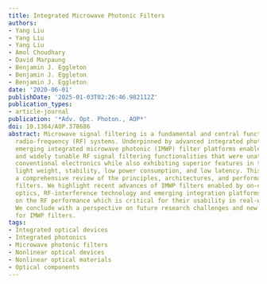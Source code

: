 ```yaml
---
title: Integrated Microwave Photonic Filters
authors:
- Yang Liu
- Yang Liu
- Yang Liu
- Amol Choudhary
- David Marpaung
- Benjamin J. Eggleton
- Benjamin J. Eggleton
- Benjamin J. Eggleton
date: '2020-06-01'
publishDate: '2025-01-03T02:26:46.982112Z'
publication_types:
- article-journal
publication: '*Adv. Opt. Photon., AOP*'
doi: 10.1364/AOP.378686
abstract: Microwave signal filtering is a fundamental and central functionality in
  radio-frequency (RF) systems. Underpinned by advanced integrated photonics technologies,
  emerging integrated microwave photonic (IMWP) filter platforms enable reconfigurable
  and widely tunable RF signal filtering functionalities that were unattainable using
  conventional electronics while also exhibiting superior features in terms of compactness,
  light weight, stability, low power consumption, and low latency. This paper presents
  a comprehensive review of the principles, architectures, and performance of IMWP
  filters. We highlight recent advances of IMWP filters enabled by on-chip nonlinear
  optics, RF-interference technology and emerging integration platforms, with an emphasis
  on the RF performance which is critical for their usability in real-world applications.
  We conclude with a perspective on future research challenges and new possibilities
  for IMWP filters.
tags:
- Integrated optical devices
- Integrated photonics
- Microwave photonic filters
- Nonlinear optical devices
- Nonlinear optical materials
- Optical components
---
```

